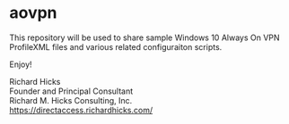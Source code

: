 # aovpn

This repository will be used to share sample Windows 10 Always On VPN ProfileXML files and various related configuraiton scripts.

Enjoy!

Richard Hicks  
Founder and Principal Consultant  
Richard M. Hicks Consulting, Inc.  
https://directaccess.richardhicks.com/
